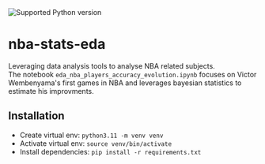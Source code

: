 <img src="https://img.shields.io/badge/python-3.11-blue" alt="Supported Python version">


# nba-stats-eda

Leveraging data analysis tools to analyse NBA related subjects.  
The notebook `eda_nba_players_accuracy_evolution.ipynb` focuses on Victor Wembenyama's first games in NBA and leverages
bayesian statistics to estimate his improvments.


## Installation

- Create virtual env: ```python3.11 -m venv venv```
- Activate virtual env: ```source venv/bin/activate```
- Install dependencies: ```pip install -r requirements.txt```

